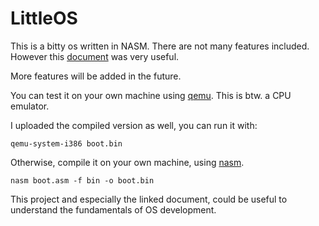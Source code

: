 # LittleOS
This is a bitty os written in NASM. There are not many features included. However this [document](https://www.cs.bham.ac.uk/~exr/lectures/opsys/10_11/lectures/os-dev.pdf) was very useful.

More features will be added in the future.

You can test it on your own machine using [qemu](https://www.qemu.org/). This is btw. a CPU emulator. 

I uploaded the compiled version as well, you can run it with:

```
qemu-system-i386 boot.bin
```
Otherwise, compile it on your own machine, using [nasm](https://www.nasm.us/). 

```
nasm boot.asm -f bin -o boot.bin
```

This project and especially the linked document, could be useful to understand the fundamentals of OS development. 
